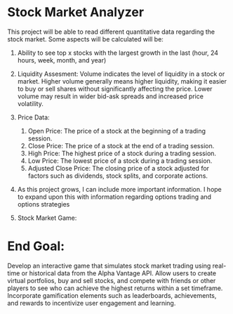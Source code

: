 # Stock Market Analyzer 

This project will be able to read different quantitative data regarding 
the stock market. Some aspects will be calculated will be:      
1) Ability to see top x stocks with the largest growth in the last (hour, 24 hours, week, month, and year)
2) Liquidity Assesment:  Volume indicates the level of liquidity in a stock or market. Higher volume generally means higher liquidity, making it easier to buy or sell shares without significantly affecting the price. Lower volume may result in wider bid-ask spreads and increased price volatility.
3) Price Data:
    1) Open Price: The price of a stock at the beginning of a trading session.
    2) Close Price: The price of a stock at the end of a trading session.
    3) High Price: The highest price of a stock during a trading session.
    4) Low Price: The lowest price of a stock during a trading session.
    5) Adjusted Close Price: The closing price of a stock adjusted for factors such as dividends, stock splits, and corporate actions.
    
4) As this project grows, I can include more important information. I hope to expand upon this with information regarding options trading and options strategies

5) Stock Market Game:

# End Goal: 
Develop an interactive game that simulates stock market trading using real-time or historical data from the Alpha Vantage API.
Allow users to create virtual portfolios, buy and sell stocks, and compete with friends or other players to see who can achieve the highest returns within a set timeframe.
Incorporate gamification elements such as leaderboards, achievements, and rewards to incentivize user engagement and learning.


